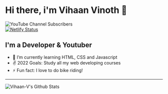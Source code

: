 # Hi there, i'm Vihaan Vinoth 👋 

![YouTube Channel Subscribers](https://img.shields.io/youtube/channel/subscribers/UC6MxtXG8DQVE4ffZ3AnaZZQ?logo=youtube&logoColor=red&style=for-the-badge)
<br>
[![Netlify Status](https://api.netlify.com/api/v1/badges/2f81eacb-6f50-4962-8d8c-7b4471782fa2/deploy-status)](https://app.netlify.com/sites/htmltastic/deploys)
## I'm a Developer & Youtuber
- 🌱 I’m currently learning HTML, CSS and Javascript
- ✌️ 2022 Goals: Study all my web developing courses
- ⚡ Fun fact: I love to do bike riding!
---
  <img align="left" alt="Vihaan-V's Github Stats" src="https://github-readme-stats.vercel.app/api?username=Vihaan-V&show_icons=true&hide_border=false&title_color=ff652f&icon_color=FFE400&bg_color=FFFFFF&text_color=000000&border_color=FFFFFF" />
